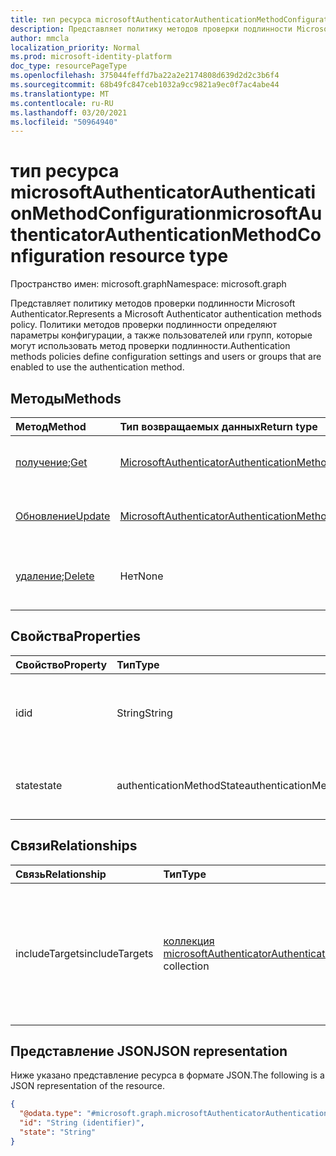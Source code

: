 ```yaml
---
title: тип ресурса microsoftAuthenticatorAuthenticationMethodConfiguration
description: Представляет политику методов проверки подлинности Microsoft Authenticator.
author: mmcla
localization_priority: Normal
ms.prod: microsoft-identity-platform
doc_type: resourcePageType
ms.openlocfilehash: 375044feffd7ba22a2e2174808d639d2d2c3b6f4
ms.sourcegitcommit: 68b49fc847ceb1032a9cc9821a9ec0f7ac4abe44
ms.translationtype: MT
ms.contentlocale: ru-RU
ms.lasthandoff: 03/20/2021
ms.locfileid: "50964940"
---
```

# <a name="microsoftauthenticatorauthenticationmethodconfiguration-resource-type"></a><span data-ttu-id="7bea1-103">тип ресурса microsoftAuthenticatorAuthenticationMethodConfiguration</span><span class="sxs-lookup"><span data-stu-id="7bea1-103">microsoftAuthenticatorAuthenticationMethodConfiguration resource type</span></span>
<span data-ttu-id="7bea1-104">Пространство имен: microsoft.graph</span><span class="sxs-lookup"><span data-stu-id="7bea1-104">Namespace: microsoft.graph</span></span>

<span data-ttu-id="7bea1-105">Представляет политику методов проверки подлинности Microsoft Authenticator.</span><span class="sxs-lookup"><span data-stu-id="7bea1-105">Represents a Microsoft Authenticator authentication methods policy.</span></span> <span data-ttu-id="7bea1-106">Политики методов проверки подлинности определяют параметры конфигурации, а также пользователей или групп, которые могут использовать метод проверки подлинности.</span><span class="sxs-lookup"><span data-stu-id="7bea1-106">Authentication methods policies define configuration settings and users or groups that are enabled to use the authentication method.</span></span>

## <a name="methods"></a><span data-ttu-id="7bea1-107">Методы</span><span class="sxs-lookup"><span data-stu-id="7bea1-107">Methods</span></span>
|<span data-ttu-id="7bea1-108">Метод</span><span class="sxs-lookup"><span data-stu-id="7bea1-108">Method</span></span>|<span data-ttu-id="7bea1-109">Тип возвращаемых данных</span><span class="sxs-lookup"><span data-stu-id="7bea1-109">Return type</span></span>|<span data-ttu-id="7bea1-110">Описание</span><span class="sxs-lookup"><span data-stu-id="7bea1-110">Description</span></span>|
|:---|:---|:---|
|<span data-ttu-id="7bea1-111">[получение](../api/microsoftauthenticatorauthenticationmethodconfiguration-get.md);</span><span class="sxs-lookup"><span data-stu-id="7bea1-111">[Get](../api/microsoftauthenticatorauthenticationmethodconfiguration-get.md)</span></span>|[<span data-ttu-id="7bea1-112">MicrosoftAuthenticatorAuthenticationMethodConfiguration</span><span class="sxs-lookup"><span data-stu-id="7bea1-112">microsoftAuthenticatorAuthenticationMethodConfiguration</span></span>](../resources/microsoftauthenticatorauthenticationmethodconfiguration.md)|<span data-ttu-id="7bea1-113">Ознакомьтесь с свойствами и отношениями объекта MicrosoftAuthenticatorAuthenticationMethodConfiguration.</span><span class="sxs-lookup"><span data-stu-id="7bea1-113">Read the properties and relationships of a microsoftAuthenticatorAuthenticationMethodConfiguration object.</span></span>|
|[<span data-ttu-id="7bea1-114">Обновление</span><span class="sxs-lookup"><span data-stu-id="7bea1-114">Update</span></span>](../api/microsoftauthenticatorauthenticationmethodconfiguration-update.md)|[<span data-ttu-id="7bea1-115">MicrosoftAuthenticatorAuthenticationMethodConfiguration</span><span class="sxs-lookup"><span data-stu-id="7bea1-115">microsoftAuthenticatorAuthenticationMethodConfiguration</span></span>](../resources/microsoftauthenticatorauthenticationmethodconfiguration.md)|<span data-ttu-id="7bea1-116">Обновление свойств объекта MicrosoftAuthenticatorAuthenticationMethodConfiguration.</span><span class="sxs-lookup"><span data-stu-id="7bea1-116">Update the properties of a microsoftAuthenticatorAuthenticationMethodConfiguration object.</span></span>|
|<span data-ttu-id="7bea1-117">[удаление](../api/microsoftauthenticatorauthenticationmethodconfiguration-delete.md);</span><span class="sxs-lookup"><span data-stu-id="7bea1-117">[Delete](../api/microsoftauthenticatorauthenticationmethodconfiguration-delete.md)</span></span>|<span data-ttu-id="7bea1-118">Нет</span><span class="sxs-lookup"><span data-stu-id="7bea1-118">None</span></span>|<span data-ttu-id="7bea1-119">Возвращает объект MicrosoftAuthenticatorAuthenticationMethodConfiguration к конфигурации по умолчанию.</span><span class="sxs-lookup"><span data-stu-id="7bea1-119">Reverts the microsoftAuthenticatorAuthenticationMethodConfiguration object to its default configuration.</span></span>|

## <a name="properties"></a><span data-ttu-id="7bea1-120">Свойства</span><span class="sxs-lookup"><span data-stu-id="7bea1-120">Properties</span></span>
|<span data-ttu-id="7bea1-121">Свойство</span><span class="sxs-lookup"><span data-stu-id="7bea1-121">Property</span></span>|<span data-ttu-id="7bea1-122">Тип</span><span class="sxs-lookup"><span data-stu-id="7bea1-122">Type</span></span>|<span data-ttu-id="7bea1-123">Описание</span><span class="sxs-lookup"><span data-stu-id="7bea1-123">Description</span></span>|
|:---|:---|:---|
|<span data-ttu-id="7bea1-124">id</span><span class="sxs-lookup"><span data-stu-id="7bea1-124">id</span></span>|<span data-ttu-id="7bea1-125">String</span><span class="sxs-lookup"><span data-stu-id="7bea1-125">String</span></span>|<span data-ttu-id="7bea1-126">Идентификатор политики метода проверки подлинности.</span><span class="sxs-lookup"><span data-stu-id="7bea1-126">The authentication method policy identifier.</span></span>|
|<span data-ttu-id="7bea1-127">state</span><span class="sxs-lookup"><span data-stu-id="7bea1-127">state</span></span>|<span data-ttu-id="7bea1-128">authenticationMethodState</span><span class="sxs-lookup"><span data-stu-id="7bea1-128">authenticationMethodState</span></span>|<span data-ttu-id="7bea1-129">Возможные значения: `enabled`, `disabled`.</span><span class="sxs-lookup"><span data-stu-id="7bea1-129">Possible values are: `enabled`, `disabled`.</span></span>|

## <a name="relationships"></a><span data-ttu-id="7bea1-130">Связи</span><span class="sxs-lookup"><span data-stu-id="7bea1-130">Relationships</span></span>
|<span data-ttu-id="7bea1-131">Связь</span><span class="sxs-lookup"><span data-stu-id="7bea1-131">Relationship</span></span>|<span data-ttu-id="7bea1-132">Тип</span><span class="sxs-lookup"><span data-stu-id="7bea1-132">Type</span></span>|<span data-ttu-id="7bea1-133">Описание</span><span class="sxs-lookup"><span data-stu-id="7bea1-133">Description</span></span>|
|:---|:---|:---|
|<span data-ttu-id="7bea1-134">includeTargets</span><span class="sxs-lookup"><span data-stu-id="7bea1-134">includeTargets</span></span>|<span data-ttu-id="7bea1-135">[коллекция microsoftAuthenticatorAuthenticationMethodTarget](../resources/microsoftauthenticatorauthenticationmethodtarget.md)</span><span class="sxs-lookup"><span data-stu-id="7bea1-135">[microsoftAuthenticatorAuthenticationMethodTarget](../resources/microsoftauthenticatorauthenticationmethodtarget.md) collection</span></span>|<span data-ttu-id="7bea1-136">Коллекция пользователей или групп, которые могут использовать метод проверки подлинности.</span><span class="sxs-lookup"><span data-stu-id="7bea1-136">A collection of users or groups who are enabled to use the authentication method.</span></span>|

## <a name="json-representation"></a><span data-ttu-id="7bea1-137">Представление JSON</span><span class="sxs-lookup"><span data-stu-id="7bea1-137">JSON representation</span></span>
<span data-ttu-id="7bea1-138">Ниже указано представление ресурса в формате JSON.</span><span class="sxs-lookup"><span data-stu-id="7bea1-138">The following is a JSON representation of the resource.</span></span>
<!-- {
  "blockType": "resource",
  "keyProperty": "id",
  "@odata.type": "microsoft.graph.microsoftAuthenticatorAuthenticationMethodConfiguration",
  "baseType": "microsoft.graph.authenticationMethodConfiguration",
  "openType": false
}
-->
``` json
{
  "@odata.type": "#microsoft.graph.microsoftAuthenticatorAuthenticationMethodConfiguration",
  "id": "String (identifier)",
  "state": "String"
}
```

